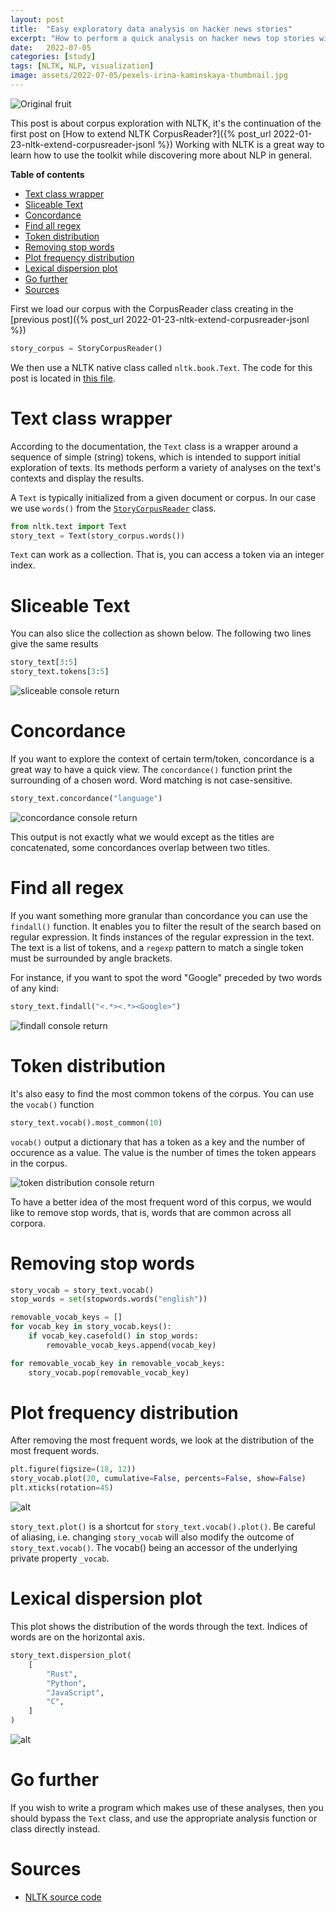 ```yaml
---
layout: post
title:  "Easy exploratory data analysis on hacker news stories"
excerpt: "How to perform a quick analysis on hacker news top stories with NLTK"
date:   2022-07-05
categories: [study]
tags: [NLTK, NLP, visualization]
image: assets/2022-07-05/pexels-irina-kaminskaya-thumbnail.jpg
---
```


![Original fruit](/assets/2022-07-05/pexels-irina-kaminskaya-12633634.jpg)

This post is about corpus exploration with NLTK, it's the continuation of the first post on [How to extend NLTK CorpusReader?]({% post_url 2022-01-23-nltk-extend-corpusreader-jsonl %})
Working with NLTK is a great way to learn how to use the toolkit while discovering more about NLP in general.

**Table of contents**

- [Text class wrapper](#text-class-wrapper)
- [Sliceable Text](#sliceable-text)
- [Concordance](#concordance)
- [Find all regex](#find-all-regex)
- [Token distribution](#token-distribution)
- [Removing stop words](#removing-stop-words)
- [Plot frequency distribution](#plot-frequency-distribution)
- [Lexical dispersion plot](#lexical-dispersion-plot)
- [Go further](#go-further)
- [Sources](#sources)


First we load our corpus with the CorpusReader class creating in the [previous post]({% post_url 2022-01-23-nltk-extend-corpusreader-jsonl %})

```python
story_corpus = StoryCorpusReader()
```

We then use a NLTK native class called `nltk.book.Text`. The code for this post is located in [this file](https://github.com/ClementBM/hackernews-eda/blob/main/hn_eda/main_eda.py).

# Text class wrapper

According to the documentation, the `Text` class is a wrapper around a sequence of simple (string) tokens, which is intended to support initial exploration of texts. Its methods perform a variety of analyses on the text's contexts and display the results.

A `Text` is typically initialized from a given document or corpus. In our case we use `words()` from the [`StoryCorpusReader`](https://github.com/ClementBM/hackernews-eda/blob/main/hn_eda/story_corpus.py) class.

```python
from nltk.text import Text
story_text = Text(story_corpus.words())
```

`Text` can work as a collection. That is, you can access a token via an integer index.

# Sliceable Text

You can also slice the collection as shown below. The following two lines give the same results

```python
story_text[3:5]
story_text.tokens[3:5]
```

![sliceable console return](/assets/2022-07-05/sliceable-cmd-output.png)

# Concordance

If you want to explore the context of certain term/token, concordance is a great way to have a quick view.
The `concordance()` function print the surrounding of a chosen word. Word matching is not case-sensitive.

```python
story_text.concordance("language")
```

![concordance console return](/assets/2022-07-05/concordance-cmd-output.png)

This output is not exactly what we would except as the titles are concatenated, some concordances overlap between two titles.

# Find all regex

If you want something more granular than concordance you can use the `findall()` function. It enables you to filter the result of the search based on regular expression. It finds instances of the regular expression in the text. The text is a list of tokens, and a `regexp` pattern to match a single token must be surrounded by angle brackets.

For instance, if you want to spot the word "Google" preceded by two words of any kind:
```python
story_text.findall("<.*><.*><Google>")
```

![findall console return](/assets/2022-07-05/findall-cmd-output.png)

# Token distribution

It's also easy to find the most common tokens of the corpus. You can use the `vocab()` function

```python
story_text.vocab().most_common(10)
```

`vocab()` output a dictionary that has a token as a key and the number of occurence as a value. The value is the number of times the token appears in the corpus.

![token distribution console return](/assets/2022-07-05/token-distribution-cmd-output.png)

To have a better idea of the most frequent word of this corpus, we would like to remove stop words, that is, words that are common across all corpora.

# Removing stop words

```python
story_vocab = story_text.vocab()
stop_words = set(stopwords.words("english"))

removable_vocab_keys = []
for vocab_key in story_vocab.keys():
    if vocab_key.casefold() in stop_words:
        removable_vocab_keys.append(vocab_key)

for removable_vocab_key in removable_vocab_keys:
    story_vocab.pop(removable_vocab_key)
```

# Plot frequency distribution

After removing the most frequent words, we look at the distribution of the most frequent words.

```python
plt.figure(figsize=(18, 12))
story_vocab.plot(20, cumulative=False, percents=False, show=False)
plt.xticks(rotation=45)
```

![alt](/assets/2022-07-05/frequency-distribution.png)

`story_text.plot()` is a shortcut for `story_text.vocab().plot()`. Be careful of aliasing, i.e. changing `story_vocab` will also modify the outcome of `story_text.vocab()`. The vocab() being an accessor of the underlying private property `_vocab`.

# Lexical dispersion plot
This plot shows the distribution of the words through the text. Indices of words are on the horizontal axis.

```python
story_text.dispersion_plot(
    [
        "Rust",
        "Python",
        "JavaScript",
        "C",
    ]
)
```

![alt](/assets/2022-07-05/lexical-dispersion-plot.png)

# Go further

If you wish to write a program which makes use of these analyses, then you should bypass the `Text` class, and use the appropriate analysis function or class directly instead.

# Sources
* [NLTK source code](https://github.com/nltk/nltk)